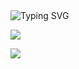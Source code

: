 <img src="https://readme-typing-svg.demolab.com?font=Fira+Code&pause=1000&color=ff355e&background=FF52BC00&width=610&lines=coding+as+art.+keep+open+source,+enjoy+open+source." alt="Typing SVG" />

![](https://github-readme-stats.vercel.app/api?username=haixin-fang&show_icons=true&theme=radical)

<img align="center" src="https://github-readme-stats.vercel.app/api/top-langs/?username=haixin-fang&langs_count=3&hide_title=true&hide_border=true&show_icons=true&theme=radical" />
<!--
**haixin-fang/haixin-fang** is a ✨ _special_ ✨ repository because its `README.md` (this file) appears on your GitHub profile.

Here are some ideas to get you started:

- 🔭 I’m currently working on ...
- 🌱 I’m currently learning ...
- 👯 I’m looking to collaborate on ...
- 🤔 I’m looking for help with ...
- 💬 Ask me about ...
- 📫 How to reach me: ...
- 😄 Pronouns: ...
- ⚡ Fun fact: ...
-->

